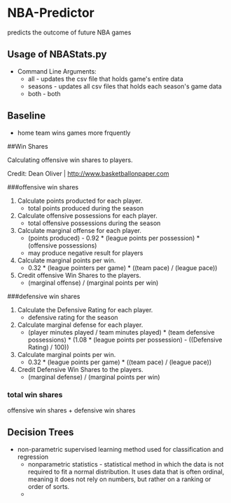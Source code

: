 # NBA-Predictor
predicts the outcome of future NBA games



## Usage of NBAStats.py

- Command Line Arguments:
  - all - updates the csv file that holds game's entire data
  - seasons - updates all csv files that holds each season's game data
  - both - both





## Baseline

- home team wins games more frquently





##Win Shares

Calculating offensive win shares to players.

Credit: Dean Oliver | http://www.basketballonpaper.com

###offensive win shares

1. Calculate points producted for each player.
   - total points produced during the season
2. Calculate offensive possessions for each player.
   - total offensive possessions during the season
3. Calculate marginal offense for each player.
   - (points produced) - 0.92 * (league points per possession) * (offensive possessions)
   - may produce negative result for players
4. Calculate marginal points per win.
   - 0.32 * (league pointers per game) * ((team pace) / (league pace))
5. Credit offensive Win Shares to the players.
   - (marginal offense) / (marginal points per win)

###defensive win shares

1. Calculate the Defensive Rating for each player. 
   - defensive rating for the season
2. Calculate marginal defense for each player.
   - (player minutes played / team minutes played) * (team defensive possessions) * (1.08 * (league points per possession) - ((Defensive Rating) / 100))
3. Calculate marginal points per win.
   - 0.32 * (league points per game) * ((team pace) / (league pace))
4. Credit Defensive Win Shares to the players.
   - (marginal defense) / (marginal points per win)

### total win shares

offensive win shares + defensive win shares





## Decision Trees

- non-parametric supervised learning  method used for classification and regression
  - nonparametric statistics - statistical method in which the data is not required to fit a normal distribution. It uses data that is often ordinal, meaning it does not rely on numbers, but rather on a ranking or order of sorts.
  - 



